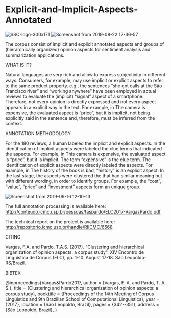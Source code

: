 # Explicit-and-Implicit-Aspects-Annotated


![SSC-logo-300x171](https://user-images.githubusercontent.com/19657817/63529693-77e6b100-c4db-11e9-9385-7d9b109427a2.png) ![Screenshot from 2019-08-22 12-36-57](https://user-images.githubusercontent.com/19657817/63529275-ccd5f780-c4da-11e9-9d2c-dce592d855e7.png) 

The corpus consist of implicit and explicit annotated aspects and  groups of (hierarchically organized) opinion aspects for sentiment analysis and summarization applications.


WHAT IS IT?

Natural languages are very rich and allow to express subjectivity in different ways. Consumers, for example, may use implicit or explicit aspects to refer to the same product property. e.g., the sentences “she got calls at the São Francisco river” and “working anywhere” have been employed in actual reviews to evaluate the (implicit) “signal” aspect of a smartphone. Therefore, not every opinion is directly expressed and not every aspect appears in a explicit way in the text. For example, in The camera is expensive, the evaluated aspect is “price”, but it is implicit, not being explicitly said in the sentence and, therefore, must be inferred from the context. 


ANNOTATION METHODOLOGY

For the 180 reviews, a human labeled the implicit and explicit aspects. In the identification of implicit aspects were labeled the clue terms that indicated the aspects. For example, in This camera is expensive, the evaluated aspect is “price”, but it is implicit. The term “expensive” is the clue term. The identification of explicit aspects were directly labeled the aspects. For example, in The history of the book is bad, “history” is an explicit aspect. In the last stage, the aspects were clustered the that had similar meaning but with different wording, in order to identify groups. For example, the “cost”, “value”, “price” and “investment” aspects form an unique group. 

![Screenshot from 2019-09-16 12-10-13](https://user-images.githubusercontent.com/19657817/64970781-d7d33c00-d87c-11e9-9eba-50924b62c754.png)

The full annotation processing is available here: http://conteudo.icmc.usp.br/pessoas/taspardo/ELC2017-VargasPardo.pdf

The technical report on the project is available here: http://repositorio.icmc.usp.br/handle/RIICMC/6568


CITING 

Vargas, F.A. and Pardo, T.A.S. (2017). "Clustering and hierarchical organization of opinion aspects: a corpus study". XIV Encontro de Linguística de Corpus (ELC), pp. 1-10. August 17-18. São Leopoldo-RS/Brazil. 


BIBTEX

@inproceedings{Vargas&Pardo2017,
 author = {Vargas, F. A. and Pardo, T. A. S.},
 title = {Clustering and hierarchical organization of opinion aspects: a corpus study},
 booktitle = {Proceedings of the 14th Meeting of Corpus Linguistics and 9th Brazilian School of Computational Linguistics},
 year = {2017},
 location = {São Leopoldo, Brazil},
 pages = {342--351},
 address = {São Leopoldo, Brazil},
}


